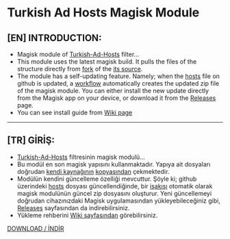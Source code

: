 # Turkish Ad Hosts Magisk Module  
  
## [EN] INTRODUCTION:  
- Magisk module of [Turkish-Ad-Hosts](https://github.com/symbuzzer/Turkish-Ad-Hosts) filter...  
- This module uses the latest magisk build. It pulls the files of the structure directly from [fork](https://github.com/symbuzzer/fork-MMT-Extended) of the [its source](https://github.com/Zackptg5/MMT-Extended).  
- The module has a self-updating feature. Namely; when the [hosts](https://github.com/symbuzzer/Turkish-Ad-Hosts/blob/main/hosts) file on github is updated, a [workflow](https://github.com/symbuzzer/Turkish-Ad-Hosts/blob/main/.github/workflows/auto-update-release.yml) automatically creates the updated zip file of the magisk module. You can either install the new update directly from the Magisk app on your device, or download it from the [Releases](https://github.com/symbuzzer/Turkish-Ad-Hosts/releases) page.
- You can see install guide from [Wiki page](https://github.com/symbuzzer/Turkish-Ad-Hosts/wiki)  
  
-----------------
## [TR] GİRİŞ:  
- [Turkish-Ad-Hosts](https://github.com/symbuzzer/Turkish-Ad-Hosts) filtresinin magisk modulü...  
- Bu modül en son magisk yapısını kullanmaktadır. Yapıya ait dosyaları doğrudan [kendi kaynağının](https://github.com/Zackptg5/MMT-Extended) [kopyasından](https://github.com/symbuzzer/fork-MMT-Extended) çekmektedir.  
- Modülün kendini güncelleme özelliği mevcuttur. Şöyle ki; github üzerindeki [hosts](https://github.com/symbuzzer/Turkish-Ad-Hosts/blob/main/hosts) dosyası güncellendiğinde, bir [işakışı](https://github.com/symbuzzer/Turkish-Ad-Hosts/blob/main/.github/workflows/auto-update-release.yml) otomatik olarak magisk modulünün güncel zip dosyasını oluşturur. Yeni güncellemeyi doğrudan cihazınızdaki Magisk uygulamasından yükleyebileceğiniz gibi, [Releases](https://github.com/symbuzzer/Turkish-Ad-Hosts/releases) sayfasından da indirebilirsiniz.
- Yükleme rehberini [Wiki sayfasından](https://github.com/symbuzzer/Turkish-Ad-Hosts/wiki) görebilirsiniz.
  
[DOWNLOAD / İNDİR](https://github.com/symbuzzer/Turkish-Ad-Hosts/releases)
